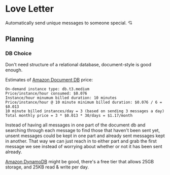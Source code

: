 # Love Letter

Automatically send unique messages to someone special. 💘

## Planning

### DB Choice

 Don't need structure of a relational database, document-style is good enough.
 
 Estimates of [Amazon Document DB](https://aws.amazon.com/documentdb/pricing/) price:
 
 ```
 On-demand instance type: db.t3.medium
 Price/instance/hour consumed: $0.076
 Instance/hour minumum billed duration: 10 minutes
 Price/instance/hour @ 10 minute minimum billed duration: $0.076 / 6 = $0.013
 10 minute billed instances/day = 3 (based on sending 3 messages a day)
 Total monthly price = 3 * $0.013 * 30/days = $1.17/month
 ```

Instead of having all messages in one part of the document db and searching through each message to find those that haven't been sent yet, unsent messages could be kept in one part and already sent messages kept in another. That way we can just reach in to either part and grab the first message we see instead of worrying about whether or not it has been sent already.

[Amazon DynamoDB](https://aws.amazon.com/dynamodb/) might be good, there's a free tier that allows 25GB storage, and 25KB read & write per day.
